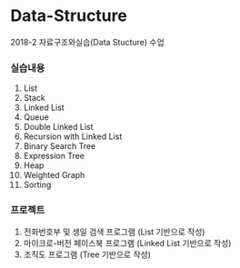 # Data-Structure
2018-2 자료구조와실습(Data Stucture) 수업
  
### 실습내용
1. List
2. Stack
3. Linked List
4. Queue
5. Double Linked List
7. Recursion with Linked List
8. Binary Search Tree
9. Expression Tree
10. Heap
11. Weighted Graph
12. Sorting
  
### 프로젝트
1. 전화번호부 및 생일 검색 프로그램 (List 기반으로 작성)
2. 마이크로-버전 페이스북 프로그램 (Linked List 기반으로 작성)
3. 조직도 프로그램 (Tree 기반으로 작성)
